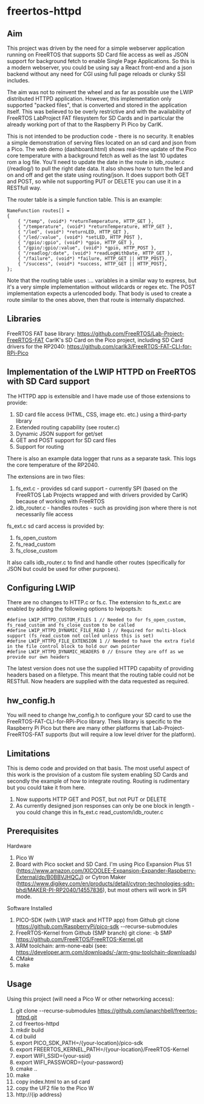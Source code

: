 # freertos-httpd

## Aim

This project was driven by the need for a simple webserver application running on FreeRTOS that supports 
SD Card file access as well as JSON support for background fetch to enable Single Page Applications. So this is a modern webserver, you could be using say a React front-end and a json backend without any need for CGI using full page reloads or clunky SSI includes.

The aim was not to reinvent the wheel and as far as possible use the LWIP distributed HTTPD application. However, this implementation only supported "packed files", that is converted and stored in the application itself. This was believed to be overly restrictive and with the availability of FreeRTOS LabProject FAT filesystem for SD Cards and in particular the already working port of that to the Raspberry Pi Pico by CarlK.

This is not intended to be production code - there is no security. It enables a simple demonstration of serving files located on an sd card and json from a Pico. The web demo (dashboard.html) shows real-time update of the Pico core temperature with a background fetch as well as the last 10 updates rom a log file. You'll need to update the date in the route in idb_router.c (/readlog/) to pull the right date data. It also shows how to turn the led and on and off and get the state using routing/json. It does support both GET and POST, so while not supporting PUT or DELETE you can use it in a RESTfull way.

The router table is a simple function table. This is an example:

    NameFunction routes[] =
    { 
        { "/temp", (void*) *returnTemperature, HTTP_GET },
        { "/temperature", (void*) *returnTemperature, HTTP_GET },
        { "/led", (void*) *returnLED, HTTP_GET }, 
        { "/led/:value", (void*) *setLED, HTTP_POST }, 
        { "/gpio/:gpio", (void*) *gpio, HTTP_GET },  
        { "/gpio/:gpio/:value", (void*) *gpio, HTTP_POST }, 
        { "/readlog/:date", (void*) *readLogWithDate, HTTP_GET },
        { "/failure", (void*) *failure, HTTP_GET || HTTP_POST},
        { "/success", (void*) *success, HTTP_GET || HTTP_POST},
    };

Note that the routing table uses :... variables in a similar way to express, but it's a very simple implementation without wildcards or regex etc. The POST implementation expects a urlencoded body. That body is used to create a route similar to the ones above, then that route is internally dispatched. 

## Libraries

FreeRTOS FAT base library: https://github.com/FreeRTOS/Lab-Project-FreeRTOS-FAT
CarlK's SD Card on the Pico project, including SD Card drivers for the RP2040: https://github.com/carlk3/FreeRTOS-FAT-CLI-for-RPi-Pico

## Implementation of the LWIP HTTPD on FreeRTOS with SD Card support

The HTTPD app is extensible and I have made use of those extensions to provide:

1. SD card file access (HTML, CSS, image etc. etc.) using a third-party library
2. Extended routing capability (see router.c)
3. Dynamic JSON support for get/set 
4. GET and POST support for SD card files
5. Support for routing

There is also an example data logger that runs as a separate task. This logs the core temperature of the RP2040.  

The extensions are in two files:

1. fs_ext.c - provides sd card support - currently SPI (based on the FreeRTOS Lab Projects wrapped and with drivers provided by CarlK) because of working with FreeRTOS
2. idb_router.c - handles routes - such as providing json where there is not necessarily file access

fs_ext.c sd card access is provided by:

1. fs_open_custom
2. fs_read_custom
3. fs_close_custom

It also calls idb_router.c to find and handle other routes (specifically for JSON but could be used for other purposes).

## Configuring LWIP

There are no changes to HTTP.c or fs.c. The extension to fs_ext.c are enabled by adding the following options
to lwipopts.h:

    #define LWIP_HTTPD_CUSTOM_FILES 1 // Needed to for fs_open_custom, fs_read_custom and fs_close_custom to be called
    #define LWIP_HTTPD_DYNAMIC_FILE_READ 1 // Required for multi-block support (fs_read_custom not colled unless this is set)
    #define LWIP_HTTPD_FILE_EXTENSION 1 // Needed to have the extra field in the file control block to hold our own pointer
    #define LWIP_HTTPD_DYNAMIC_HEADERS 0 // Ensure they are off as we provide our own headers

The latest version does not use the supplied HTTPD capabiity of providing headers based on a filetype. This meant that the routing table could not be RESTfull. Now headers are supplied with the data requested as required.   

## hw_config.h

You will need to change hw_config.h to configure your SD card to use the FreeRTOS-FAT-CLI-for-RPi-Pico library. Theis library is specific to the Raspberry Pi Pico but there are many other platforms that Lab-Project-FreeRTOS-FAT supports (but will require a low level driver for the platform). 

## Limitations

This is demo code and provided on that basis. The most useful aspect of this work is the provision of a custom file system enabling SD Cards and secondly the example of how to integrate routing. Routing is rudimentary but you could take it from here. 

1. Now supports HTTP GET and POST, but not PUT or DELETE
2. As currently designed json responses can only be one block in length - you could change this in fs_ext.c read_custom/idb_router.c

## Prerequisites

Hardware

1. Pico W
2. Board with Pico socket and SD Card. I'm using Pico Expansion Plus S1 (https://www.amazon.com/XICOOLEE-Expansion-Expander-Raspberry-External/dp/B0BBVJHQCJ) or Cytron Maker (https://www.digikey.com/en/products/detail/cytron-technologies-sdn-bhd/MAKER-PI-RP2040/14557836), but most others will work in SPI mode.

Software Installed

1. PICO-SDK (with LWIP stack and HTTP app) from Github git clone https://github.com/RaspberryPi/pico-sdk --recurse-submodules
2. FreeRTOS-Kernel from Github (SMP branch) git clone: -b SMP https://github.com/FreeRTOS/FreeRTOS-Kernel.git
3. ARM toolchain: arm-none-eabi (see: https://developer.arm.com/downloads/-/arm-gnu-toolchain-downloads)
4. CMake
5. make

## Usage

Using this project (will need a Pico W or other networking access):

1. git clone --recurse-submodules https://github.com/ianarchbell/freertos-httpd.git
2. cd freertos-httpd
3. mkdir build
4. cd build
5. export PICO_SDK_PATH=/{your-location}/pico-sdk
6. export FREERTOS_KERNEL_PATH=/{your-location}/FreeRTOS-Kernel
7. export WIFI_SSID={your-ssid}
8. export WIFI_PASSWORD={your-password}
9. cmake ..
10. make
11. copy index.html to an sd card
12. copy the UF2 file to the Pico W
13. http://{ip address}


